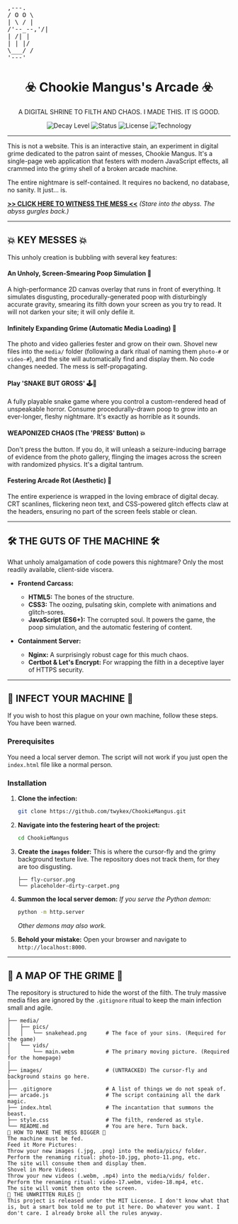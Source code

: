 <p align="center">
<pre>
,---.
/ O O \
| \ / |
/'--_--,'/|
| /| |
| | |/
\___/ /
'---'
</pre>
</p>

<h1 align="center">☣️ Chookie Mangus's Arcade ☣️</h1>

<p align="center">A DIGITAL SHRINE TO FILTH AND CHAOS. I MADE THIS. IT IS GOOD.</p>

<p align="center">
  <img src="https://img.shields.io/badge/DECAY_LEVEL-CRITICAL-red.svg" alt="Decay Level">
  <img src="https://img.shields.io/badge/INFECTION-CONTAINMENT_BREACHED-brightgreen.svg" alt="Status">
  <img src="https://img.shields.io/badge/LAWS-IGNORED-yellow.svg" alt="License">
  <img src="https://img.shields.io/badge/GUTS-HTML | CSS | JS-informational" alt="Technology">
</p>

---

This is not a website. This is an interactive stain, an experiment in digital grime dedicated to the patron saint of messes, Chookie Mangus. It's a single-page web application that festers with modern JavaScript effects, all crammed into the grimy shell of a broken arcade machine.

The entire nightmare is self-contained. It requires no backend, no database, no sanity. It just... is.

[**>> CLICK HERE TO WITNESS THE MESS <<**](https://your-link-here.com)
*(Stare into the abyss. The abyss gurgles back.)*

---

## 💥 KEY MESSES 💥

This unholy creation is bubbling with several key features:

#### An Unholy, Screen-Smearing Poop Simulation 💩
A high-performance 2D canvas overlay that runs in front of everything. It simulates disgusting, procedurally-generated poop with disturbingly accurate gravity, smearing its filth down your screen as you try to read. It will not darken your site; it will only defile it.

#### Infinitely Expanding Grime (Automatic Media Loading) 🦠
The photo and video galleries fester and grow on their own. Shovel new files into the `media/` folder (following a dark ritual of naming them `photo-#` or `video-#`), and the site will automatically find and display them. No code changes needed. The mess is self-propagating.

#### Play 'SNAKE BUT GROSS' 🕹️🤮
A fully playable snake game where you control a custom-rendered head of unspeakable horror. Consume procedurally-drawn poop to grow into an ever-longer, fleshy nightmare. It's exactly as horrible as it sounds.

#### WEAPONIZED CHAOS (The 'PRESS' Button) 💥
Don't press the button. If you do, it will unleash a seizure-inducing barrage of evidence from the photo gallery, flinging the images across the screen with randomized physics. It's a digital tantrum.

#### Festering Arcade Rot (Aesthetic) 🤢
The entire experience is wrapped in the loving embrace of digital decay. CRT scanlines, flickering neon text, and CSS-powered glitch effects claw at the headers, ensuring no part of the screen feels stable or clean.

---

## 🛠️ THE GUTS OF THE MACHINE 🛠️

What unholy amalgamation of code powers this nightmare? Only the most readily available, client-side viscera.

*   **Frontend Carcass:**
    *   **HTML5:** The bones of the structure.
    *   **CSS3:** The oozing, pulsating skin, complete with animations and glitch-sores.
    *   **JavaScript (ES6+):** The corrupted soul. It powers the game, the poop simulation, and the automatic festering of content.

*   **Containment Server:**
    *   **Nginx:** A surprisingly robust cage for this much chaos.
    *   **Certbot & Let's Encrypt:** For wrapping the filth in a deceptive layer of HTTPS security.

---

## 🚀 INFECT YOUR MACHINE 🚀

If you wish to host this plague on your own machine, follow these steps. You have been warned.

### Prerequisites
You need a local server demon. The script will not work if you just open the `index.html` file like a normal person.

### Installation

1.  **Clone the infection:**
    ```sh
    git clone https://github.com/twykex/ChookieMangus.git
    ```

2.  **Navigate into the festering heart of the project:**
    ```sh
    cd ChookieMangus
    ```

3.  **Create the `images` folder:** This is where the cursor-fly and the grimy background texture live. The repository does not track them, for they are too disgusting.
    ```    /images/
    ├── fly-cursor.png
    └── placeholder-dirty-carpet.png
    ```

4.  **Summon the local server demon:**
    *If you serve the Python demon:*
    ```sh
    python -m http.server
    ```
    *Other demons may also work.*

5.  **Behold your mistake:** Open your browser and navigate to `http://localhost:8000`.

---

## 📁 A MAP OF THE GRIME 📁

The repository is structured to hide the worst of the filth. The truly massive media files are ignored by the `.gitignore` ritual to keep the main infection small and agile.

```/
├── media/
│   ├── pics/
│   │   └── snakehead.png      # The face of your sins. (Required for the game)
│   └── vids/
│       └── main.webm          # The primary moving picture. (Required for the homepage)
│
├── images/                    # (UNTRACKED) The cursor-fly and background stains go here.
│
├── .gitignore                 # A list of things we do not speak of.
├── arcade.js                  # The script containing all the dark magic.
├── index.html                 # The incantation that summons the beast.
├── style.css                  # The filth, rendered as style.
└── README.md                  # You are here. Turn back.
🔄 HOW TO MAKE THE MESS BIGGER 🔄
The machine must be fed.
Feed it More Pictures:
Throw your new images (.jpg, .png) into the media/pics/ folder.
Perform the renaming ritual: photo-10.jpg, photo-11.png, etc.
The site will consume them and display them.
Shovel in More Videos:
Throw your new videos (.webm, .mp4) into the media/vids/ folder.
Perform the renaming ritual: video-17.webm, video-18.mp4, etc.
The site will vomit them onto the screen.
📜 THE UNWRITTEN RULES 📜
This project is released under the MIT License. I don't know what that is, but a smart box told me to put it here. Do whatever you want. I don't care. I already broke all the rules anyway.